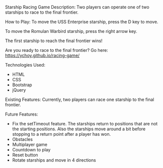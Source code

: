 Starship Racing Game
Description:
Two players can operate one of two starships to race to the final frontier.

How to Play:
To move the USS Enterprise starship, press the D key to move.

To move the Romulan Warbird starship, press the right arrow key.

The first starship to reach the final frontier wins!

Are you ready to race to the final frontier? Go here: https://ychoy.github.io/racing-game/

Technologies Used:
- HTML
- CSS
- Bootstrap
- jQuery

Existing Features:
Currently, two players can race one starship to the final frontier.

Future Features:
- Fix the setTimeout feature. The starships return to positions that are not the starting positions. Also the starships move around a bit before stopping to a return point after a player has won. 
- Obstacles
- Multiplayer game
- Countdown to play  
- Reset button  
- Rotate starships and move in 4 directions
